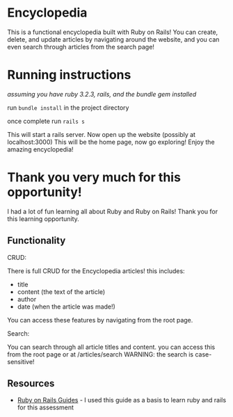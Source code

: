 # Encyclopedia 

This is a functional encyclopedia built with Ruby on Rails!
You can create, delete, and update articles by navigating around the website,
and you can even search through articles from the search page!

# Running instructions

*assuming you have ruby 3.2.3, rails, and the bundle gem installed*

run ```bundle install``` in the project directory

once complete run ```rails s```

This will start a rails server. Now open up the website (possibly at localhost:3000)
This will be the home page, now go exploring!
Enjoy the amazing encyclopedia!

# Thank you very much for this opportunity!

I had a lot of fun learning all about Ruby and Ruby on Rails! Thank you for this learning opportunity.

## Functionality

CRUD:

There is full CRUD for the Encyclopedia articles!
this includes:
- title
- content (the text of the article)
- author
- date (when the article was made!)

You can access these features by navigating from the root page.

Search:

You can search through all article titles and content.
you can access this from the root page or at /articles/search
WARNING: the search is case-sensitive!


## Resources

- [Ruby on Rails Guides](https://guides.rubyonrails.org/getting_started.html) - I used this guide as a basis to learn ruby and rails for this assessment

